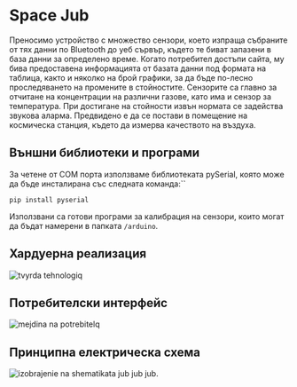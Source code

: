 # Space Jub
Преносимо устройство с множество сензори, което изпраща събраните от тях данни по Bluetooth до уеб сървър, където те биват запазени в база данни за определено време. Когато потребител достъпи сайта, му бива предоставена информацията от базата данни под формата на таблица, както и няколко на брой графики, за да бъде по-лесно проследяването на промените в стойностите. Сензорите са главно за отчитане на концентрации на различни газове, като има и сензор за температура. При достигане на стойности извън нормата се задейства звукова аларма. Предвидено е да се постави в помещение на космическа станция, където да измерва качеството на въздуха.

## Външни библиотеки и програми
За четене от COM порта използваме библиотеката pySerial, която може да бъде инсталирана със следната команда:``

```pip install pyserial```

Използвани са готови програми за калибрация на сензори, които могат да бъдат намерени в папката `/arduino`.

## Хардуерна реализация
![tvyrda tehnologiq](/readme_pics/hard.jpg)

## Потребителски интерфейс
![mejdina na potrebitelq](/readme_pics/ui.png)

## Принципна електрическа схема
![izobrajenie na shematikata](/readme_pics/schematic_image.png)
jub jub jub.
